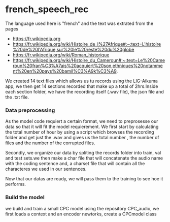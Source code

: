 # french_speech_rec


The language used here is "french" and the text was extrated from the pages 

- https://fr.wikipedia.org
- https://fr.wikipedia.org/wiki/Histoire_de_l%27Afrique#:~:text=L'histoire%20de%20l'Afrique,sur%20le%20reste%20du%20globe
- https://fr.wikipedia.org/wiki/Roman_historique
- https://fr.wikipedia.org/wiki/Histoire_du_Cameroun#:~:text=Le%20Cameroun%20fran%C3%A7ais%20acquiert%20son,ethniques%20notamment%20en%20pays%20bamil%C3%A9k%C3%A9.


We created 14 text files which allows us tu records using the LIG-Aikuma app, we then get 14 sections recorded  that make up a total of 2hrs.Inside each section folder, we have the recording itself (.wav file), the json file and the .txt file.

### Data preprocessing

As the model code requiert a certain format, we need to preprosesse our data so that it will fit the model requierement.
We first start by calculating the total number of hour by using a script which browses the recording folder and get just the .wav and gives us the total number , the number of files and the number of the corrupted files.

Secondly, we organize our data by spliting the records folder into train, val and test sets.we then make a char file that will concatenate the audio name with the coding sentence and, a charset file that will contain all the characteres we used in our sentences.

Now that our datas are ready, we will pass them to the training to see hoe it performs.

### Build the model

we build and train a small CPC model using the repository CPC_audio, we first loads a context and an encoder newtorks, create a CPCmodel class
 
